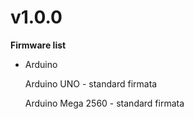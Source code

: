 # v1.0.0

**Firmware list**

- Arduino

  Arduino UNO - standard firmata

  Arduino Mega 2560 - standard firmata
